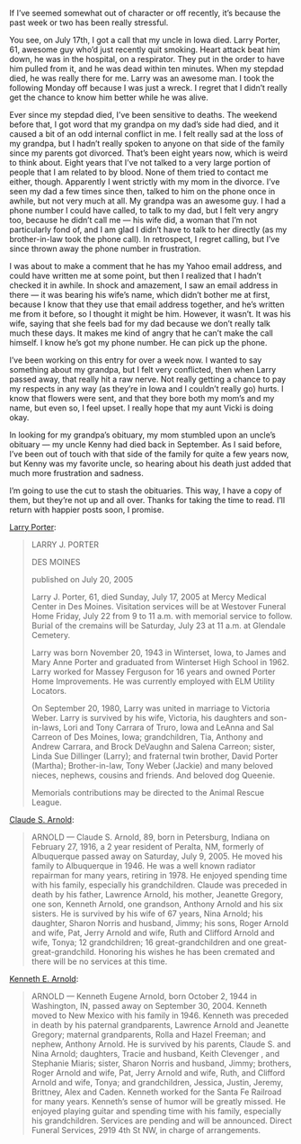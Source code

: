 If I’ve seemed somewhat out of character or off recently, it’s because the past week or two has been really stressful.

You see, on July 17th, I got a call that my uncle in Iowa died. Larry Porter, 61, awesome guy who’d just recently quit smoking. Heart attack beat him down, he was in the hospital, on a respirator. They put in the order to have him pulled from it, and he was dead within ten minutes. When my stepdad died, he was really there for me. Larry was an awesome man. I took the following Monday off because I was just a wreck. I regret that I didn’t really get the chance to know him better while he was alive.

Ever since my stepdad died, I’ve been sensitive to deaths. The weekend before that, I got word that my grandpa on my dad’s side had died, and it caused a bit of an odd internal conflict in me. I felt really sad at the loss of my grandpa, but I hadn’t really spoken to anyone on that side of the family since my parents got divorced. That’s been eight years now, which is weird to think about. Eight years that I’ve not talked to a very large portion of people that I am related to by blood. None of them tried to contact me either, though. Apparently I went strictly with my mom in the divorce. I’ve seen my dad a few times since then, talked to him on the phone once in awhile, but not very much at all. My grandpa was an awesome guy. I had a phone number I could have called, to talk to my dad, but I felt very angry too, because he didn’t call me — his wife did, a woman that I’m not particularly fond of, and I am glad I didn’t have to talk to her directly (as my brother-in-law took the phone call). In retrospect, I regret calling, but I’ve since thrown away the phone number in frustration.

I was about to make a comment that he has my Yahoo email address, and could have written me at some point, but then I realized that I hadn’t checked it in awhile. In shock and amazement, I saw an email address in there — it was bearing his wife’s name, which didn’t bother me at first, because I know that they use that email address together, and he’s written me from it before, so I thought it might be him. However, it wasn’t. It was his wife, saying that she feels bad for my dad because we don’t really talk much these days. It makes me kind of angry that he can’t make the call himself. I know he’s got my phone number. He can pick up the phone.

I’ve been working on this entry for over a week now. I wanted to say something about my grandpa, but I felt very conflicted, then when Larry passed away, that really hit a raw nerve. Not really getting a chance to pay my respects in any way (as they’re in Iowa and I couldn’t really go) hurts. I know that flowers were sent, and that they bore both my mom’s and my name, but even so, I feel upset. I really hope that my aunt Vicki is doing okay.

In looking for my grandpa’s obituary, my mom stumbled upon an uncle’s obituary — my uncle Kenny had died back in September. As I said before, I’ve been out of touch with that side of the family for quite a few years now, but Kenny was my favorite uncle, so hearing about his death just added that much more frustration and sadness.

I’m going to use the cut to stash the obituaries. This way, I have a copy of them, but they’re not up and all over. Thanks for taking the time to read. I’ll return with happier posts soon, I promise.



[Larry Porter][1]:

> LARRY J. PORTER
> 
> DES MOINES
> 
> published on July 20, 2005
> 
> Larry J. Porter, 61, died Sunday, July 17, 2005 at Mercy Medical Center in Des Moines. Visitation services will be at Westover Funeral Home Friday, July 22 from 9 to 11 a.m. with memorial service to follow. Burial of the cremains will be Saturday, July 23 at 11 a.m. at Glendale Cemetery.
> 
> Larry was born November 20, 1943 in Winterset, Iowa, to James and Mary Anne Porter and graduated from Winterset High School in 1962. Larry worked for Massey Ferguson for 16 years and owned Porter Home Improvements. He was currently employed with ELM Utility Locators.
> 
> On September 20, 1980, Larry was united in marriage to Victoria Weber. Larry is survived by his wife, Victoria, his daughters and son-in-laws, Lori and Tony Carrara of Truro, Iowa and LeAnna and Sal Carreon of Des Moines, Iowa; grandchildren, Tia, Anthony and Andrew Carrara, and Brock DeVaughn and Salena Carreon; sister, Linda Sue Dillinger (Larry); and fraternal twin brother, David Porter (Martha); Brother-in-law, Tony Weber (Jackie) and many beloved nieces, nephews, cousins and friends. And beloved dog Queenie.
> 
> Memorials contributions may be directed to the Animal Rescue League. 

[Claude S. Arnold][2]:

> ARNOLD — Claude S. Arnold, 89, born in Petersburg, Indiana on February 27, 1916, a 2 year resident of Peralta, NM, formerly of Albuquerque passed away on Saturday, July 9, 2005. He moved his family to Albuquerque in 1946. He was a well known radiator repairman for many years, retiring in 1978. He enjoyed spending time with his family, especially his grandchildren. Claude was preceded in death by his father, Lawrence Arnold, his mother, Jeanette Gregory, one son, Kenneth Arnold, one grandson, Anthony Arnold and his six sisters. He is survived by his wife of 67 years, Nina Arnold; his daughter, Sharon Norris and husband, Jimmy; his sons, Roger Arnold and wife, Pat, Jerry Arnold and wife, Ruth and Clifford Arnold and wife, Tonya; 12 grandchildren; 16 great-grandchildren and one great-great-grandchild. Honoring his wishes he has been cremated and there will be no services at this time.

[Kenneth E. Arnold][3]:

> ARNOLD — Kenneth Eugene Arnold, born October 2, 1944 in Washington, IN, passed away on September 30, 2004. Kenneth moved to New Mexico with his family in 1946. Kenneth was preceded in death by his paternal grandparents, Lawrence Arnold and Jeanette Gregory; maternal grandparents, Rolla and Hazel Freeman; and nephew, Anthony Arnold. He is survived by his parents, Claude S. and Nina Arnold; daughters, Tracie and husband, Keith Clevenger , and Stephanie Miaris; sister, Sharon Norris and husband, Jimmy; brothers, Roger Arnold and wife, Pat, Jerry Arnold and wife, Ruth, and Clifford Arnold and wife, Tonya; and grandchildren, Jessica, Justin, Jeremy, Brittney, Alex and Caden. Kenneth worked for the Santa Fe Railroad for many years. Kenneth’s sense of humor will be greatly missed. He enjoyed playing guitar and spending time with his family, especially his grandchildren. Services are pending and will be announced. Direct Funeral Services, 2919 4th St NW, in charge of arrangements.

 [1]: http://www.desmoinesregister.com/apps/pbcs.dll/dclassifieds?Dato=20050720&Kategori=OBITUARIES01&Type=CAT1320&Lopenr=507000596
 [2]: http://obits.abqjournal.com/results?obit_id=69626
 [3]: http://obits.abqjournal.com/results?obit_id=61581